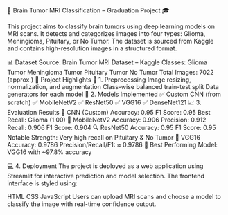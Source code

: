 🧠 Brain Tumor MRI Classification – Graduation Project 🎓

This project aims to classify brain tumors using deep learning models on MRI scans. It detects and categorizes images into four types: Glioma, Meningioma, Pituitary, or No Tumor. The dataset is sourced from Kaggle and contains high-resolution images in a structured format.

📊 Dataset
Source: Brain Tumor MRI Dataset – Kaggle
Classes:
Glioma Tumor
Meningioma Tumor
Pituitary Tumor
No Tumor
Total Images: 7022 (approx.)
📌 Project Highlights
🔬 1. Preprocessing
Image resizing, normalization, and augmentation
Class-wise balanced train-test split
Data generators for each model
🤖 2. Models Implemented
✅ Custom CNN (from scratch)
✅ MobileNetV2
✅ ResNet50
✅ VGG16
✅ DenseNet121
📈 3. Evaluation Results
🧠 CNN (Custom)
Accuracy: 0.95
F1 Score: 0.95
Best Recall: Glioma (1.00)
📱 MobileNetV2
Accuracy: 0.906
Precision: 0.912
Recall: 0.906
F1 Score: 0.904
🔍 ResNet50
Accuracy: 0.95
F1 Score: 0.95
Notable Strength: Very high recall on Pituitary & No Tumor
🧠 VGG16
Accuracy: 0.9786
Precision/Recall/F1: ≈ 0.9786
📌 Best Performing Model: VGG16 with ~97.8% accuracy

💻 4. Deployment
The project is deployed as a web application using Streamlit for interactive prediction and model selection. The frontend interface is styled using:

HTML
CSS
JavaScript
Users can upload MRI scans and choose a model to classify the image with real-time confidence output.

